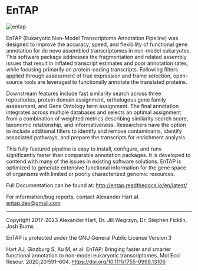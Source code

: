 # EnTAP

![entap](docs/source/ENTAP_white_50.jpg?raw=true)

EnTAP (Eukaryotic Non-Model Transcriptome Annotation Pipeline) was designed to improve the accuracy, speed, and flexibility of functional gene annotation for de novo assembled transcriptomes in non-model eukaryotes.  This software package addresses the fragmentation and related assembly issues that result in inflated transcript estimates and poor annotation rates, while focusing primarily on protein-coding transcripts.  Following filters applied through assessment of true expression and frame selection, open-source tools are leveraged to functionally annotate the translated proteins.  

Downstream features include fast similarity search across three repositories, protein domain assignment, orthologous gene family assessment, and Gene Ontology term assignment.  The final annotation integrates across multiple databases and selects an optimal assignment from a combination of weighted metrics describing similarity search score, taxonomic relationship, and informativeness.  Researchers have the option to include additional filters to identify and remove contaminants, identify associated pathways, and prepare the transcripts for enrichment analysis.  

This fully featured pipeline is easy to install, configure, and runs significantly faster than comparable annotation packages.   It is developed to contend with many of the issues in existing software solutions.  EnTAP is optimized to generate extensive functional information for the gene space of organisms with limited or poorly characterized genomic resources.

Full Documentation can be found at:
http://entap.readthedocs.io/en/latest/

For information/bug reports, contact Alexander Hart at entap.dev@gmail.com

---
Copyright 2017-2023
Alexander Hart, Dr. Jill Wegrzyn, Dr. Stephen Ficklin, Josh Burns

EnTAP is protected under the GNU General Public License Version 3

Hart AJ, Ginzburg S, Xu M, et al. EnTAP: Bringing faster and smarter functional annotation to non-model eukaryotic transcriptomes. Mol Ecol Resour. 2020;20:591–604. https://doi.org/10.1111/1755-0998.13106
